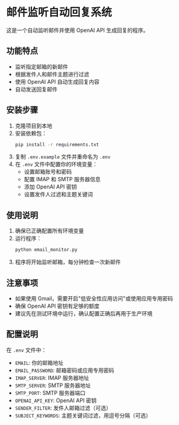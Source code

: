# 邮件监听自动回复系统

这是一个自动监听邮件并使用 OpenAI API 生成回复的程序。

## 功能特点

- 监听指定邮箱的新邮件
- 根据发件人和邮件主题进行过滤
- 使用 OpenAI API 自动生成回复内容
- 自动发送回复邮件

## 安装步骤

1. 克隆项目到本地
2. 安装依赖包：
   ```bash
   pip install -r requirements.txt
   ```
3. 复制 `.env.example` 文件并重命名为 `.env`
4. 在 `.env` 文件中配置你的环境变量：
   - 设置邮箱账号和密码
   - 配置 IMAP 和 SMTP 服务器信息
   - 添加 OpenAI API 密钥
   - 设置发件人过滤和主题关键词

## 使用说明

1. 确保已正确配置所有环境变量
2. 运行程序：
   ```bash
   python email_monitor.py
   ```
3. 程序将开始监听邮箱，每分钟检查一次新邮件

## 注意事项

- 如果使用 Gmail，需要开启"低安全性应用访问"或使用应用专用密码
- 确保 OpenAI API 密钥有足够的额度
- 建议先在测试环境中运行，确认配置正确后再用于生产环境

## 配置说明

在 `.env` 文件中：

- `EMAIL`: 你的邮箱地址
- `EMAIL_PASSWORD`: 邮箱密码或应用专用密码
- `IMAP_SERVER`: IMAP 服务器地址
- `SMTP_SERVER`: SMTP 服务器地址
- `SMTP_PORT`: SMTP 服务器端口
- `OPENAI_API_KEY`: OpenAI API 密钥
- `SENDER_FILTER`: 发件人邮箱过滤（可选）
- `SUBJECT_KEYWORDS`: 主题关键词过滤，用逗号分隔（可选） 